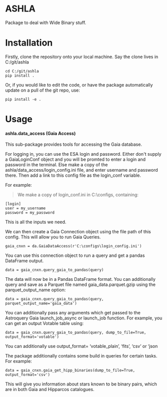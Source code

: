 # ASHLA #

Package to deal with Wide Binary stuff.

# Installation #

Firstly, clone the repository onto your local machine. Say the clone lives in
 C:/git/ashla
 
    cd C:/git/ashla
    pip install .
Or, if you would like to edit the code, or have the package automatically update on a pull 
of the git repo, use:

    pip install -e .

# Usage #

#### ashla.data_access (Gaia Access)

This sub-package provides tools for accessing the Gaia database.


For logging in, you can use the ESA login and password. Either don't supply a GaiaLoginConf object and you will be promted to enter 
a login and password in the terminal. Else make a copy of the ashla/data_access/login_config.ini 
file, and enter username and password there. Then add a link to this config file as the 
login_conf variable. 

For example:

> We make a copy of login_conf.ini in C:\configs, containing:

    [login]
    user = my_username
    password = my_password
    
This is all the inputs we need. 

We can then create a Gaia Connection object using the file path of this config. 
This will allow you to run Gaia Queries.

    gaia_cnxn = da.GaiaDataAccess(r'C:\configs\login_config.ini')
    
You can use this connection object to run a query and get a pandas DataFrame output.
    
    data = gaia_cnxn.query_gaia_to_pandas(query)

The data will now be in a Pandas DataFrame format. You can additionally query
and save as a Parquet file named gaia_data.parquet.gzip using the parquet_output_name option:

    data = gaia_cnxn.query_gaia_to_pandas(query, parquet_output_name='gaia_data')
    
You can additionally pass any arguments which get passed to the Astroquery Gaia launch_job_async or launch_job 
function. For example, you can get an output Votable table using:

    data = gaia_cnxn.query_gaia_to_pandas(query, dump_to_file=True, output_format='votable')

You can additionally use output_format= ‘votable_plain’, ‘fits’, ‘csv’ or ‘json

The package additionally contains some build in queries for certain tasks. For example:

    data = gaia_cnxn.gaia_get_hipp_binaries(dump_to_file=True, output_format='csv')

This will give you information about stars known to be binary pairs, which are in both Gaia and Hipparcos catalogues.